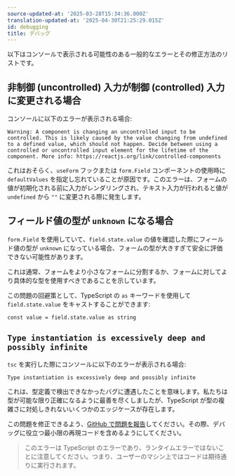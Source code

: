 ```yaml
---
source-updated-at: '2025-03-28T15:34:36.000Z'
translation-updated-at: '2025-04-30T21:25:29.015Z'
id: debugging
title: デバッグ
---
```


以下はコンソールで表示される可能性のある一般的なエラーとその修正方法のリストです。

## 非制御 (uncontrolled) 入力が制御 (controlled) 入力に変更される場合

コンソールに以下のエラーが表示される場合:

```
Warning: A component is changing an uncontrolled input to be controlled. This is likely caused by the value changing from undefined to a defined value, which should not happen. Decide between using a controlled or uncontrolled input element for the lifetime of the component. More info: https://reactjs.org/link/controlled-components
```

これはおそらく、`useForm` フックまたは `form.Field` コンポーネントの使用時に `defaultValues` を指定し忘れていることが原因です。このエラーは、フォームの値が初期化される前に入力がレンダリングされ、テキスト入力が行われると値が `undefined` から `""` に変更される際に発生します。

## フィールド値の型が `unknown` になる場合

`form.Field` を使用していて、`field.state.value` の値を確認した際にフィールド値の型が `unknown` になっている場合、フォームの型が大きすぎて安全に評価できない可能性があります。

これは通常、フォームをより小さなフォームに分割するか、フォームに対してより具体的な型を使用すべきであることを示しています。

この問題の回避策として、TypeScript の `as` キーワードを使用して `field.state.value` をキャストすることができます:

```tsx
const value = field.state.value as string
```

## `Type instantiation is excessively deep and possibly infinite`

`tsc` を実行した際にコンソールに以下のエラーが表示される場合:

```
Type instantiation is excessively deep and possibly infinite
```

これは、型定義で検出できなかったバグに遭遇したことを意味します。私たちは型が可能な限り正確になるように最善を尽くしましたが、TypeScript が型の複雑さに対処しきれないいくつかのエッジケースが存在します。

この問題を修正できるよう、[GitHub で問題を報告](https://github.com/TanStack/form/issues)してください。その際、デバッグに役立つ最小限の再現コードを含めるようにしてください。

> このエラーは TypeScript のエラーであり、ランタイムエラーではないことに注意してください。つまり、ユーザーのマシン上ではコードは期待通りに実行されます。
